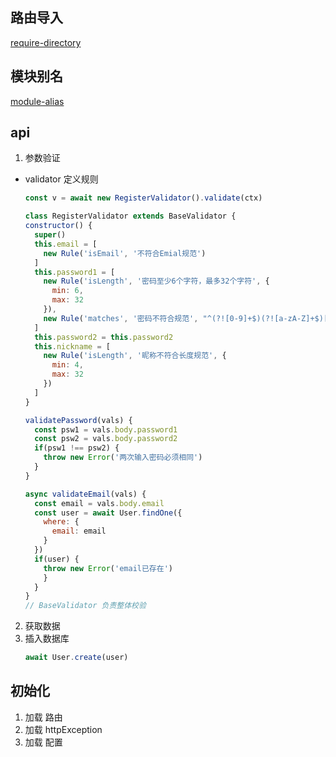 ## 路由导入
[require-directory](https://www.npmjs.com/package/require-directory)

## 模块别名
[module-alias](https://www.npmjs.com/package/module-alias)

## api
1. 参数验证
- validator 定义规则
  ```js
  const v = await new RegisterValidator().validate(ctx)

  class RegisterValidator extends BaseValidator {
  constructor() {
    super()
    this.email = [
      new Rule('isEmail', '不符合Emial规范')
    ]
    this.password1 = [
      new Rule('isLength', '密码至少6个字符，最多32个字符', {
        min: 6,
        max: 32
      }),
      new Rule('matches', '密码不符合规范', "^(?![0-9]+$)(?![a-zA-Z]+$)[0-9A-Za-z]")
    ]
    this.password2 = this.password2
    this.nickname = [
      new Rule('isLength', '昵称不符合长度规范', {
        min: 4,
        max: 32
      })
    ]
  }

  validatePassword(vals) {
    const psw1 = vals.body.password1
    const psw2 = vals.body.password2
    if(psw1 !== psw2) {
      throw new Error('两次输入密码必须相同')
    }
  }

  async validateEmail(vals) {
    const email = vals.body.email
    const user = await User.findOne({
      where: {
        email: email
      }
    })
    if(user) {
      throw new Error('email已存在')
      }
    }
  }
  // BaseValidator 负责整体校验
  ```
2. 获取数据
3. 插入数据库
   ```js
   await User.create(user)
   ```
  
## 初始化
1. 加载 路由
2. 加载 httpException
3. 加载 配置

